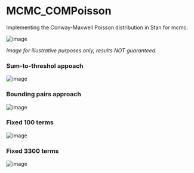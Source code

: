 # MCMC_COMPoisson
Implementing the Conway-Maxwell Poisson distribution in Stan for mcmc.

![image](https://github.com/user-attachments/assets/ee5a5b4b-a69d-4dcb-8b74-cd4073b119d8)

_Image for illustrative purposes only, results NOT guaranteed._

### Sum-to-threshol appoach

![image](https://github.com/user-attachments/assets/af822004-067c-4564-9c60-75335c5abc36)

### Bounding pairs approach

![image](https://github.com/user-attachments/assets/5c281410-4931-4f1c-82e4-9b4d604cd657)

### Fixed 100 terms

![image](https://github.com/user-attachments/assets/5831a97c-957d-4543-aa9b-153a925ba43d)

### Fixed 3300 terms

![image](https://github.com/user-attachments/assets/6afeeb58-dee2-4d18-aabc-691f8d93c366)
